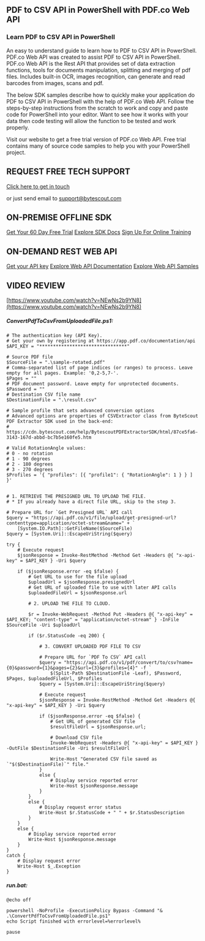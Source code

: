 ## PDF to CSV API in PowerShell with PDF.co Web API

### Learn PDF to CSV API in PowerShell

An easy to understand guide to learn how to PDF to CSV API in PowerShell. PDF.co Web API was created to assist PDF to CSV API in PowerShell. PDF.co Web API is the Rest API that provides set of data extraction functions, tools for documents manipulation, splitting and merging of pdf files. Includes built-in OCR, images recognition, can generate and read barcodes from images, scans and pdf.

The below SDK samples describe how to quickly make your application do PDF to CSV API in PowerShell with the help of PDF.co Web API. Follow the steps-by-step instructions from the scratch to work and copy and paste code for PowerShell into your editor. Want to see how it works with your data then code testing will allow the function to be tested and work properly.

Visit our website to get a free trial version of PDF.co Web API. Free trial contains many of source code samples to help you with your PowerShell project.

## REQUEST FREE TECH SUPPORT

[Click here to get in touch](https://bytescout.zendesk.com/hc/en-us/requests/new?subject=PDF.co%20Web%20API%20Question)

or just send email to [support@bytescout.com](mailto:support@bytescout.com?subject=PDF.co%20Web%20API%20Question) 

## ON-PREMISE OFFLINE SDK 

[Get Your 60 Day Free Trial](https://bytescout.com/download/web-installer?utm_source=github-readme)
[Explore SDK Docs](https://bytescout.com/documentation/index.html?utm_source=github-readme)
[Sign Up For Online Training](https://academy.bytescout.com/)


## ON-DEMAND REST WEB API

[Get your API key](https://pdf.co/documentation/api?utm_source=github-readme)
[Explore Web API Documentation](https://pdf.co/documentation/api?utm_source=github-readme)
[Explore Web API Samples](https://github.com/bytescout/ByteScout-SDK-SourceCode/tree/master/PDF.co%20Web%20API)

## VIDEO REVIEW

[https://www.youtube.com/watch?v=NEwNs2b9YN8](https://www.youtube.com/watch?v=NEwNs2b9YN8)




<!-- code block begin -->

##### **ConvertPdfToCsvFromUploadedFile.ps1:**
    
```
# The authentication key (API Key).
# Get your own by registering at https://app.pdf.co/documentation/api
$API_KEY = "********************************"

# Source PDF file
$SourceFile = ".\sample-rotated.pdf"
# Comma-separated list of page indices (or ranges) to process. Leave empty for all pages. Example: '0,2-5,7-'.
$Pages = ""
# PDF document password. Leave empty for unprotected documents.
$Password = ""
# Destination CSV file name
$DestinationFile = ".\result.csv"

# Sample profile that sets advanced conversion options
# Advanced options are properties of CSVExtractor class from ByteScout PDF Extractor SDK used in the back-end:
# https://cdn.bytescout.com/help/BytescoutPDFExtractorSDK/html/87ce5fa6-3143-167d-abbd-bc7b5e160fe5.htm

# Valid RotationAngle values:
# 0 - no rotation
# 1 - 90 degrees
# 2 - 180 degrees
# 3 - 270 degrees
$Profiles = '{ "profiles": [{ "profile1": { "RotationAngle": 1 } } ] }'


# 1. RETRIEVE THE PRESIGNED URL TO UPLOAD THE FILE.
# * If you already have a direct file URL, skip to the step 3.

# Prepare URL for `Get Presigned URL` API call
$query = "https://api.pdf.co/v1/file/upload/get-presigned-url?contenttype=application/octet-stream&name=" + `
    [System.IO.Path]::GetFileName($SourceFile)
$query = [System.Uri]::EscapeUriString($query)

try {
    # Execute request
    $jsonResponse = Invoke-RestMethod -Method Get -Headers @{ "x-api-key" = $API_KEY } -Uri $query
    
    if ($jsonResponse.error -eq $false) {
        # Get URL to use for the file upload
        $uploadUrl = $jsonResponse.presignedUrl
        # Get URL of uploaded file to use with later API calls
        $uploadedFileUrl = $jsonResponse.url

        # 2. UPLOAD THE FILE TO CLOUD.

        $r = Invoke-WebRequest -Method Put -Headers @{ "x-api-key" = $API_KEY; "content-type" = "application/octet-stream" } -InFile $SourceFile -Uri $uploadUrl
        
        if ($r.StatusCode -eq 200) {
            
            # 3. CONVERT UPLOADED PDF FILE TO CSV

            # Prepare URL for `PDF To CSV` API call
            $query = "https://api.pdf.co/v1/pdf/convert/to/csv?name={0}&password={1}&pages={2}&url={3}&profiles={4}" -f `
                $(Split-Path $DestinationFile -Leaf), $Password, $Pages, $uploadedFileUrl, $Profiles
            $query = [System.Uri]::EscapeUriString($query)

            # Execute request
            $jsonResponse = Invoke-RestMethod -Method Get -Headers @{ "x-api-key" = $API_KEY } -Uri $query

            if ($jsonResponse.error -eq $false) {
                # Get URL of generated CSV file
                $resultFileUrl = $jsonResponse.url;
                
                # Download CSV file
                Invoke-WebRequest -Headers @{ "x-api-key" = $API_KEY } -OutFile $DestinationFile -Uri $resultFileUrl

                Write-Host "Generated CSV file saved as `"$($DestinationFile)`" file."
            }
            else {
                # Display service reported error
                Write-Host $jsonResponse.message
            }
        }
        else {
            # Display request error status
            Write-Host $r.StatusCode + " " + $r.StatusDescription
        }
    }
    else {
        # Display service reported error
        Write-Host $jsonResponse.message
    }
}
catch {
    # Display request error
    Write-Host $_.Exception
}

```

<!-- code block end -->    

<!-- code block begin -->

##### **run.bat:**
    
```
@echo off

powershell -NoProfile -ExecutionPolicy Bypass -Command "& .\ConvertPdfToCsvFromUploadedFile.ps1"
echo Script finished with errorlevel=%errorlevel%

pause
```

<!-- code block end -->